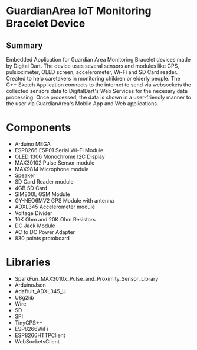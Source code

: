 # GuardianArea IoT Monitoring Bracelet Device

## Summary
Embedded Application for Guardian Area Monitoring Bracelet devices made by Digital Dart. The device uses several sensors and modules like GPS, pulsioximeter, OLED screen, accelerometer, Wi-Fi and SD Card reader. Created to help caretakers in monitoring children or elderly people. The C++ Sketch Application connects to the internet to send via websockets the collected sensors data to DigitalDart's Web Services for the necesary data processing. Once processed, the data is shown in a user-friendly manner to the user via GuardianArea's Mobile App and Web applications.

# Components
- Arduino MEGA
- ESP8266 ESP01 Serial Wi-Fi Module
- OLED 1306 Monochrome I2C Display
- MAX30102 Pulse Sensor module
- MAX9814 Microphone module
- Speaker
- SD Card Reader module
- 4GB SD Card
- SIM800L GSM Module
- GY-NEO6MV2 GPS Module with antenna
- ADXL345 Accelerometer module
- Voltage Divider
- 10K Ohm and 20K Ohm Resistors
- DC Jack Module
- AC to DC Power Adapter
- 830 points protoboard

# Libraries
- SparkFun_MAX3010x_Pulse_and_Proximity_Sensor_Library
- ArduinoJson
- Adafruit_ADXL345_U
- U8g2lib
- Wire
- SD
- SPI
- TinyGPS++
- ESP8266WiFi
- ESP8266HTTPClient
- WebSocketsClient
